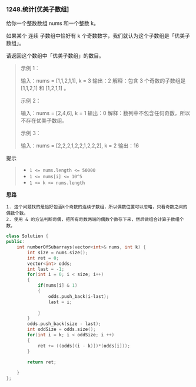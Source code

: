 ### 1248.统计[优美子数组]

给你一个整数数组 nums 和一个整数 k。

如果某个 连续 子数组中恰好有 k 个奇数数字，我们就认为这个子数组是「优美子数组」。

请返回这个数组中「优美子数组」的数目。

>示例 1：
>
>输入：nums = [1,1,2,1,1], k = 3
>输出：2
>解释：包含 3 个奇数的子数组是 [1,1,2,1] 和 [1,2,1,1] 。
>
>
>示例 2：
>
>输入：nums = [2,4,6], k = 1
>输出：0
>解释：数列中不包含任何奇数，所以不存在优美子数组。
>
>
>示例 3：
>
>输入：nums = [2,2,2,1,2,2,1,2,2,2], k = 2
>输出：16

提示

>- `1 <= nums.length <= 50000`
>- `1 <= nums[i] <= 10^5`
>- `1 <= k <= nums.length`

**思路**

```
1. 这个问题找的是恰好包涵k个奇数的连续子数组，所以偶数位置可以忽略，只看奇数之间的偶数个数。
2. 使用 & 的方法判断奇偶，把所有奇数两端的偶数个数存下来，然后做组合计算子数组个数。
```

```cpp
class Solution {
public:
    int numberOfSubarrays(vector<int>& nums, int k) {
        int size = nums.size();
        int ret = 0;
        vector<int> odds;
        int last = -1;
        for(int i = 0; i < size; i++)
        {
            if(nums[i] & 1)
            {
                odds.push_back(i-last);
                last = i;
     
            }
        }
        odds.push_back(size - last);
        int oddSize = odds.size();
        for(int i = k; i < oddSize; i ++)
        {
            ret += ((odds[(i - k)])*(odds[i]));
        }

        return ret;
 
    }
};
```

